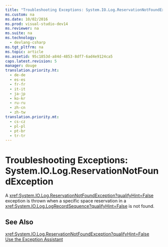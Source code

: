 ```yaml
---
title: "Troubleshooting Exceptions: System.IO.Log.ReservationNotFoundException"
ms.custom: na
ms.date: 10/02/2016
ms.prod: visual-studio-dev14
ms.reviewer: na
ms.suite: na
ms.technology: 
  - devlang-csharp
ms.tgt_pltfrm: na
ms.topic: article
ms.assetid: 95c1853d-a84d-4853-8df7-6ad4e9124ca5
caps.latest.revision: 5
manager: douge
translation.priority.ht: 
  - de-de
  - es-es
  - fr-fr
  - it-it
  - ja-jp
  - ko-kr
  - ru-ru
  - zh-cn
  - zh-tw
translation.priority.mt: 
  - cs-cz
  - pl-pl
  - pt-br
  - tr-tr
---
```

# Troubleshooting Exceptions: System.IO.Log.ReservationNotFoundException
A <xref:System.IO.Log.ReservationNotFoundException?qualifyHint=False> exception is thrown when a specific space reservation in a <xref:System.IO.Log.LogRecordSequence?qualifyHint=False> is not found.  
  
## See Also  
 <xref:System.IO.Log.ReservationNotFoundException?qualifyHint=False>   
 [Use the Exception Assistant](../Topic/How%20to:%20Use%20the%20Exception%20Assistant.md)